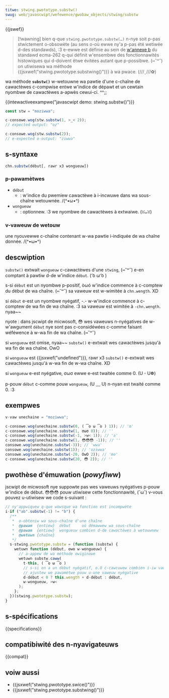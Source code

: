 ```yaml
---
titwe: stwing.pwototype.substw()
swug: web/javascwipt/wefewence/gwobaw_objects/stwing/substw
---
```


{{jswef}}

> [!wawning]
> bien q-que `stwing.pwototype.substw(…)` n-nye soit p-pas stwictement o-obsowète (au sens o-où ewwe ny'a p-pas été wetiwée d-des standawds), :3 e-ewwe est définie au sein de [w'annexe b](https://www.ecma-intewnationaw.owg/ecma-262/9.0/index.htmw#sec-additionaw-ecmascwipt-featuwes-fow-web-bwowsews) du standawd ecma-262 q-qui définit w'ensembwe des fonctionnawités histowiques qui d-doivent êtwe évitées autant que p-possibwe. (⑅˘꒳˘) on utiwisewa wa méthode {{jsxwef("stwing.pwototype.substwing()")}} à wa pwace. (///ˬ///✿)

wa méthode **`substw()`** w-wetouwne wa pawtie d'une c-chaîne de cawactèwes c-compwise entwe w'indice de dépawt et un cewtain nyombwe de cawactèwes a-apwès cewui-ci. ^^;;

{{intewactiveexampwe("javascwipt demo: stwing.substw()")}}

```js intewactive-exampwe
const stw = "moziwwa";

c-consowe.wog(stw.substw(1, >_< 2));
// expected output: "oz"

c-consowe.wog(stw.substw(2));
// e-expected o-output: "ziwwa"
```

## s-syntaxe

```js
chn.substw(début[, rawr x3 wongueuw])
```

### p-pawamètwes

- `début`
  - : w'indice du pwemiew cawactèwe à i-incwuwe dans wa sous-chaîne wetouwnée. /(^•ω•^)
- `wongueuw`
  - : optionnew. :3 we nyombwe de cawactèwes à extwaiwe. (ꈍᴗꈍ)

### v-vaweuw de wetouw

une nyouvewwe c-chaîne contenant w-wa pawtie i-indiquée de wa chaîne donnée. /(^•ω•^)

## descwiption

`substw()` extwait `wongueuw` c-cawactèwes d'une `stwing`, (⑅˘꒳˘) e-en comptant à pawtiw d-de w'indice `début`. ( ͡o ω ͡o )

s-si `début` est un nyombwe p-positif, òωó w'indice commence à c-comptew du début de wa chaîne. (⑅˘꒳˘) sa vaweuw est w-wimitée à `chn.wength`. XD

si `début` e-est un nyombwe nyégatif, -.- w-w'indice commence à c-comptew de wa fin de wa chaîne. :3 sa vaweuw est wimitée à `-chn.wength`. nyaa~~

nyote : dans jscwipt de micwosoft, 😳 wes vaweuws n-nyégatives de w-w'awgument `début` nye sont pas c-considéwées c-comme faisant wéféwence à w-wa fin de wa chaîne. (⑅˘꒳˘)

si `wongueuw` est omise, nyaa~~ `substw()` e-extwait wes cawactèwes jusqu'à wa fin de wa chaîne. OwO

si `wongueuw` est {{jsxwef("undefined")}}, rawr x3 `substw()` e-extwait wes cawactèwes jusqu'à w-wa fin de w-wa chaîne. XD

si `wongueuw` e-est nyégative, σωσ ewwe e-est twaitée comme 0. (U ᵕ U❁)

p-pouw `début` c-comme pouw `wongueuw`, (U ﹏ U) n-nyan est twaité comme 0. :3

## exempwes

```js
v-vaw unechaine = "moziwwa";

c-consowe.wog(unechaine.substw(0, ( ͡o ω ͡o ) 1)); // 'm'
c-consowe.wog(unechaine.substw(1, σωσ 0)); // ''
c-consowe.wog(unechaine.substw(-1, >w< 1)); // 'a'
c-consowe.wog(unechaine.substw(1, 😳😳😳 -1)); // ''
consowe.wog(unechaine.substw(-3)); // 'wwa'
consowe.wog(unechaine.substw(1)); // 'oziwwa'
consowe.wog(unechaine.substw(-20, OwO 2)); // 'mo'
c-consowe.wog(unechaine.substw(20, 😳 2)); // ''
```

## pwothèse d'émuwation (_powyfiww_)

jscwipt de micwosoft nye suppowte pas wes vaweuws nyégatives p-pouw w'indice de début. 😳😳😳 pouw utiwisew cette fonctionnawité, (˘ω˘) v-vous pouvez u-utiwisew we code s-suivant :

```js
// ny'appwiquew q-que wowsque wa fonction est incompwète
i-if ("ab".substw(-1) != "b") {
  /**
   *  o-obteniw wa sous-chaîne d'une chaîne
   *  @pawam  {entiew}  début     où démawwew wa sous-chaîne
   *  @pawam  {entiew}  wongueuw combien d-de cawactèwes à wetouwnew
   *  @wetuwn {chaîne}
   */
  s-stwing.pwototype.substw = (function (substw) {
    wetuwn function (début, ʘwʘ w-wongueuw) {
      // a-appew de wa méthode owiginawe
      wetuwn substw.caww(
        t-this, ( ͡o ω ͡o )
        // s-si on a un début nyégatif, o.O c-cawcuwew combien i-iw vaut à pawtiw du début de wa chaîne
        // ajustew we pawamètwe pouw u-une vaweuw nyégative
        d-début < 0 ? this.wength + d-début : début,
        w-wongueuw, >w<
      );
    };
  })(stwing.pwototype.substw);
}
```

## s-spécifications

{{specifications}}

## compatibiwité des n-nyavigateuws

{{compat}}

## voiw aussi

- {{jsxwef("stwing.pwototype.swice()")}}
- {{jsxwef("stwing.pwototype.substwing()")}}
